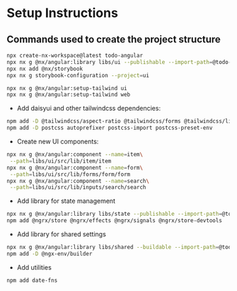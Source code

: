 # Setup Instructions

## Commands used to create the project structure

```sh
npx create-nx-workspace@latest todo-angular
npx nx g @nx/angular:library libs/ui --publishable --import-path=@todo-app/ui
npx nx add @nx/storybook
npx nx g storybook-configuration --project=ui

npx nx g @nx/angular:setup-tailwind ui
npx nx g @nx/angular:setup-tailwind web
```

- Add daisyui and other tailwindcss dependencies:
```sh
npm add -D @tailwindcss/aspect-ratio @tailwindcss/forms @tailwindcss/line-clamp @tailwindcss/typography daisyui@latest
npm add -D postcss autoprefixer postcss-import postcss-preset-env
```

- Create new UI components:
```sh
npx nx g @nx/angular:component --name=item\
 --path=libs/ui/src/lib/item/item
npx nx g @nx/angular:component --name=form\
 --path=libs/ui/src/lib/forms/form/form
npx nx g @nx/angular:component --name=search\
 --path=libs/ui/src/lib/inputs/search/search
```

- Add library for state management
```sh
npx nx g @nx/angular:library libs/state --publishable --import-path=@todo-app/state
npm add @ngrx/store @ngrx/effects @ngrx/signals @ngrx/store-devtools
```

- Add library for shared settings
```sh
npx nx g @nx/angular:library libs/shared --buildable --import-path=@todo-app/shared
npm add -D @ngx-env/builder
```

- Add utilities
```sh
npm add date-fns
```
